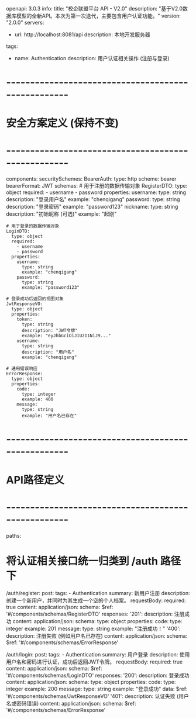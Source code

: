 openapi: 3.0.3
info:
  title: "校企联盟平台 API - V2.0"
  description: "基于V2.0数据库模型的全新API。本次为第一次迭代，主要包含用户认证功能。"
  version: "2.0.0"
servers:
  - url: http://localhost:8081/api
    description: 本地开发服务器

tags:
  - name: Authentication
    description: 用户认证相关操作 (注册与登录)

# ---------------------------------------------------
#  安全方案定义 (保持不变)
# ---------------------------------------------------
components:
  securitySchemes:
    BearerAuth:
      type: http
      scheme: bearer
      bearerFormat: JWT
  schemas:
    # 用于注册的数据传输对象
    RegisterDTO:
      type: object
      required:
        - username
        - password
      properties:
        username:
          type: string
          description: "登录用户名"
          example: "chenqigang"
        password:
          type: string
          description: "登录密码"
          example: "password123"
        nickname:
          type: string
          description: "初始昵称 (可选)"
          example: "起刚"

    # 用于登录的数据传输对象
    LoginDTO:
      type: object
      required:
        - username
        - password
      properties:
        username:
          type: string
          example: "chenqigang"
        password:
          type: string
          example: "password123"

    # 登录成功后返回的视图对象
    JwtResponseVO:
      type: object
      properties:
        token:
          type: string
          description: "JWT令牌"
          example: "eyJhbGciOiJIUzI1NiJ9..."
        username:
          type: string
          description: "用户名"
          example: "chenqigang"

    # 通用错误响应
    ErrorResponse:
      type: object
      properties:
        code:
          type: integer
          example: 400
        message:
          type: string
          example: "用户名已存在"

# ---------------------------------------------------
#  API路径定义
# ---------------------------------------------------
paths:
  # 将认证相关接口统一归类到 /auth 路径下
  /auth/register:
    post:
      tags:
        - Authentication
      summary: 新用户注册
      description: 创建一个新用户，并同时为其生成一个空的个人档案。
      requestBody:
        required: true
        content:
          application/json:
            schema:
              $ref: '#/components/schemas/RegisterDTO'
      responses:
        '201':
          description: 注册成功
          content:
            application/json:
              schema:
                type: object
                properties:
                  code:
                    type: integer
                    example: 201
                  message:
                    type: string
                    example: "注册成功！"
        '400':
          description: 注册失败 (例如用户名已存在)
          content:
            application/json:
              schema:
                $ref: '#/components/schemas/ErrorResponse'

  /auth/login:
    post:
      tags:
        - Authentication
      summary: 用户登录
      description: 使用用户名和密码进行认证，成功后返回JWT令牌。
      requestBody:
        required: true
        content:
          application/json:
            schema:
              $ref: '#/components/schemas/LoginDTO'
      responses:
        '200':
          description: 登录成功
          content:
            application/json:
              schema:
                type: object
                properties:
                  code:
                    type: integer
                    example: 200
                  message:
                    type: string
                    example: "登录成功"
                  data:
                    $ref: '#/components/schemas/JwtResponseVO'
        '401':
          description: 认证失败 (用户名或密码错误)
          content:
            application/json:
              schema:
                $ref: '#/components/schemas/ErrorResponse'
